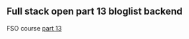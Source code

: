 ## Full stack open part 13 bloglist backend

FSO course [part 13](https://fullstackopen.com/en/part13)
